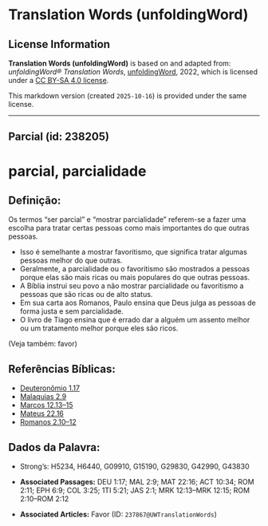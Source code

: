 # Translation Words (unfoldingWord)

## License Information

**Translation Words (unfoldingWord)** is based on and adapted from: _unfoldingWord® Translation Words_, [unfoldingWord](https://unfoldingword.org/utw), 2022, which is licensed under a [CC BY-SA 4.0 license](https://creativecommons.org/licenses/by-sa/4.0/legalcode.en).

This markdown version (created `2025-10-16`) is provided under the same license.



--------------------------------

## Parcial (id: 238205)

parcial, parcialidade
=====================

Definição:
----------

Os termos “ser parcial” e “mostrar parcialidade” referem\-se a fazer uma escolha para tratar certas pessoas como mais importantes do que outras pessoas.

* Isso é semelhante a mostrar favoritismo, que significa tratar algumas pessoas melhor do que outras.
* Geralmente, a parcialidade ou o favoritismo são mostrados a pessoas porque elas são mais ricas ou mais populares do que outras pessoas.
* A Bíblia instrui seu povo a não mostrar parcialidade ou favoritismo a pessoas que são ricas ou de alto status.
* Em sua carta aos Romanos, Paulo ensina que Deus julga as pessoas de forma justa e sem parcialidade.
* O livro de Tiago ensina que é errado dar a alguém um assento melhor ou um tratamento melhor porque eles são ricos.

(Veja também: favor)

Referências Bíblicas:
---------------------

* [Deuteronômio 1\.17](https://ref.ly/Deut1:17)
* [Malaquias 2\.9](https://ref.ly/Mal2:9)
* [Marcos 12\.13–15](https://ref.ly/Mark12:13-Mark12:15)
* [Mateus 22\.16](https://ref.ly/Matt22:16)
* [Romanos 2\.10–12](https://ref.ly/Rom2:10-Rom2:12)

Dados da Palavra:
-----------------

* Strong’s: H5234, H6440, G09910, G15190, G29830, G42990, G43830

* **Associated Passages:** DEU 1:17; MAL 2:9; MAT 22:16; ACT 10:34; ROM 2:11; EPH 6:9; COL 3:25; 1TI 5:21; JAS 2:1; MRK 12:13–MRK 12:15; ROM 2:10–ROM 2:12
* **Associated Articles:** Favor (ID: `237867@UWTranslationWords`)

